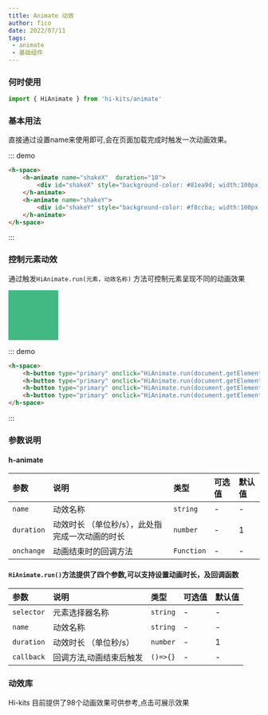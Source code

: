 ```yaml
---
title: Animate 动效
author: fico
date: 2022/07/11
tags:
 - animate
 - 基础组件
---
```


### 何时使用
```ts
import { HiAnimate } from 'hi-kits/animate'
```
### 基本用法
直接通过设置name来使用即可,会在页面加载完成时触发一次动画效果。

::: demo
```html
<h-space>
    <h-animate name="shakeX"  duration="10">
        <div id="shakeX" style="background-color: #81ea9d; width:100px; height:100px; color: #fff;text-align:center;line-height: 100px;" onclick=" HiAnimate.run(document.getElementById('shakeX'), 'shakeX')">左右晃动</div>
    </h-animate>
    <h-animate name="shakeY">
        <div id="shakeY" style="background-color: #f8ccba; width:100px; height:100px;  color: #fff;text-align:center;line-height: 100px;" onclick=" HiAnimate.run(document.getElementById('shakeY'), 'shakeY')">上下晃动</div>
    </h-animate>
</h-space>

```
:::
### 控制元素动效

通过触发`HiAnimate.run(元素，动效名称)` 方法可控制元素呈现不同的动画效果
<div id="AnimateBox" style="background-color: #42b983; width:100px; height:100px"></div>

::: demo
```html
<h-space>
    <h-button type="primary" onclick="HiAnimate.run(document.getElementById('AnimateBox'), 'bounce')">bounce</h-button>
    <h-button type="primary" onclick="HiAnimate.run(document.getElementById('AnimateBox'), 'flash')">flash</h-button>
    <h-button type="primary" onclick="HiAnimate.run(document.getElementById('AnimateBox'), 'headShake')">headShake</h-button>
    <h-button type="primary" onclick="HiAnimate.run(document.getElementById('AnimateBox'), 'heartBeat',10)">heartBeat</h-button>
</h-space>

```
:::
### 参数说明

#### h-animate
|参数|说明|类型|可选值|默认值
|:--|:--|:--|:-----|:---
| `name` | 动效名称 | `string` | - | -
| `duration` | 动效时长 （单位秒/s），此处指完成一次动画的时长 | `number` | - | 1
| `onchange` | 动画结束时的回调方法 | `Function` | - | -


#### `HiAnimate.run()`方法提供了四个参数,可以支持设置动画时长，及回调函数

|参数|说明|类型|可选值|默认值
|:--|:--|:--|:-----|:---
| `selector` | 元素选择器名称 | `string` | - | -
| `name` | 动效名称 | `string` | - | -
| `duration` | 动效时长 （单位秒/s） | `number` | - | 1
| `callback` | 回调方法,动画结束后触发 | `()=>{}` | - | -  | -

### 动效库
Hi-kits 目前提供了98个动画效果可供参考,点击可展示效果

<activeList />

